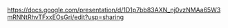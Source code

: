 
https://docs.google.com/presentation/d/1D1p7bb83AXN_nj0vzNMAa65W3mRNNtRhvTFxxEOsGri/edit?usp=sharing
